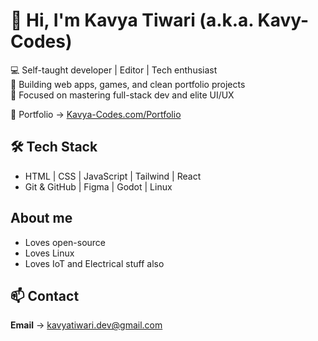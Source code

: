 # 👋 Hi, I'm Kavya Tiwari (a.k.a. Kavy-Codes)
💻 Self-taught developer | Editor | Tech enthusiast  
🚀 Building web apps, games, and clean portfolio projects  
🎯 Focused on mastering full-stack dev and elite UI/UX

🔗 Portfolio → [Kavya-Codes.com/Portfolio](https://kavy-codes.github.io/Portfolio/)

## 🛠️ Tech Stack
- HTML | CSS | JavaScript | Tailwind | React
- Git & GitHub | Figma | Godot | Linux

## About me
- Loves open-source
- Loves Linux
- Loves IoT and Electrical stuff also 

## 📫 Contact
**Email** → kavyatiwari.dev@gmail.com  
